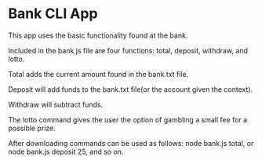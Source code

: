 # Bank CLI App

This app uses the basic functionality found at the bank.

Included in the bank.js file are four functions: total, deposit, withdraw, and lotto.

Total adds the current amount found in the bank.txt file.

Deposit will add funds to the bank.txt file(or the account given the context).

Withdraw will subtract funds.

The lotto command gives the user the option of gambling a small fee for a possible prize.

After downloading commands can be used as follows: node bank.js total, or node bank.js deposit 25, and so on.